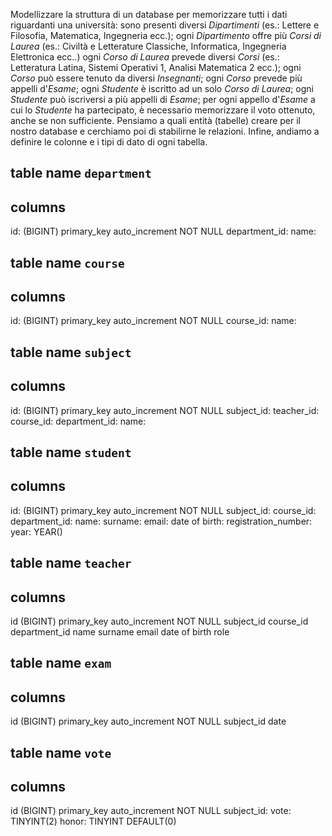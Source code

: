 Modellizzare la struttura di un database per memorizzare tutti i dati riguardanti una università:
sono presenti diversi _Dipartimenti_ (es.: Lettere e Filosofia, Matematica, Ingegneria ecc.);
ogni _Dipartimento_ offre più _Corsi di Laurea_ (es.: Civiltà e Letterature Classiche, Informatica, Ingegneria Elettronica ecc..)
ogni _Corso di Laurea_ prevede diversi _Corsi_ (es.: Letteratura Latina, Sistemi Operativi 1, Analisi Matematica 2 ecc.);
ogni _Corso_ può essere tenuto da diversi _Insegnanti_;
ogni _Corso_ prevede più appelli d'_Esame_;
ogni _Studente_ è iscritto ad un solo _Corso di Laurea_;
ogni _Studente_ può iscriversi a più appelli di _Esame_;
per ogni appello d'_Esame_ a cui lo _Studente_ ha partecipato, è necessario memorizzare il voto ottenuto, anche se non sufficiente. Pensiamo a quali entità (tabelle) creare per il nostro database e cerchiamo poi di stabilirne le relazioni. Infine, andiamo a definire le colonne e i tipi di dato di ogni tabella.

## table name `department`

## columns

id: (BIGINT) primary_key auto_increment NOT NULL
department_id:
name:

## table name `course`

## columns

id: (BIGINT) primary_key auto_increment NOT NULL
course_id:
name:

## table name `subject`

## columns

id: (BIGINT) primary_key auto_increment NOT NULL
subject_id:
teacher_id:
course_id:
department_id:
name:

## table name `student`

## columns

id: (BIGINT) primary_key auto_increment NOT NULL
subject_id:
course_id:
department_id:
name:
surname:
email:
date of birth:
registration_number:
year: YEAR()

## table name `teacher`

## columns

id (BIGINT) primary_key auto_increment NOT NULL
subject_id
course_id
department_id
name
surname
email
date of birth
role

## table name `exam`

## columns

id (BIGINT) primary_key auto_increment NOT NULL
subject_id
date

## table name `vote`

## columns

id (BIGINT) primary_key auto_increment NOT NULL
subject_id:
vote: TINYINT(2)
honor: TINYINT DEFAULT(0)
